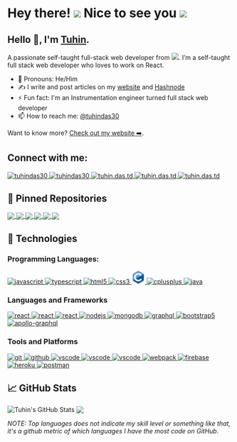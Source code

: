 <h1> Hey there!
<img src="https://media.giphy.com/media/hvRJCLFzcasrR4ia7z/giphy.gif" width="30"> Nice to see you <img src="https://emojis.slackmojis.com/emojis/images/1531849430/4246/blob-sunglasses.gif?1531849430" width="30" />
</h1>

## Hello 👋, I'm [Tuhin](https://tuhindas.me).

A passionate self-taught full-stack web developer from
<img src="https://image.flaticon.com/icons/png/512/3909/3909444.png" width="15"/>.
I’m a self-taught full stack web developer who loves to work on React.

- 👨 Pronouns: He/Him
- ✍️ I write and post articles on my [website](https://tuhindas.me/blog) and [Hashnode](https://tuhindas.hashnode.dev)
- ⚡ Fun fact: I'm an Instrumentation engineer turned full stack web developer
- 📫 How to reach me: [@tuhindas30](https://twitter.com/tuhindas30)

Want to know more? [Check out my website ➡️](https://tuhindas.me).

## Connect with me:

<p align="left">

<a href="https://twitter.com/tuhindas30" target="blank">
<img align="center" src="https://cdn.worldvectorlogo.com/logos/twitter-6.svg" alt="tuhindas30" height="30" width="30" />
</a>
<a href="https://linkedin.com/in/tuhindas30" target="blank">
<img align="center" src="https://cdn.worldvectorlogo.com/logos/linkedin-icon-2.svg" alt="tuhindas30" height="30" width="30" />
</a>
<a href="https://fb.com/tuhin.das.td" target="blank">
<img align="center" src="https://cdn.worldvectorlogo.com/logos/instagram-2-1.svg" alt="tuhin.das.td" height="30" width="30" />
</a>
<a href="https://instagram.com/tuhin.das.td" target="blank">
<img align="center" src="https://cdn.worldvectorlogo.com/logos/facebook-2020-1-1.svg" alt="tuhin.das.td" height="30" width="30" />
</a>
<a href="https://tuhindas.hashnode.dev" target="blank">
<img align="center" src="https://cdn.worldvectorlogo.com/logos/hashnode.svg" alt="tuhin.das.td" height="30" width="30" />
</a>
</p>

## 📌 Pinned Repositories

<a href="https://github.com/tuhindas30/tuhindas-portfolio">
<img align="center" src="https://github-readme-stats.vercel.app/api/pin/?username=tuhindas30&repo=tuhindas-portfolio&show_owner=true&theme=radical" />
</a>
<a href="https://github.com/tuhindas30/rabibook">
<img align="center" src="https://github-readme-stats.anuraghazra1.vercel.app/api/pin/?username=tuhindas30&repo=rabibook&show_owner=true&theme=radical" />
</a>
<a href="https://github.com/tuhindas30/rabiquiz">
<img align="center" src="https://github-readme-stats.anuraghazra1.vercel.app/api/pin/?username=tuhindas30&repo=rabiquiz&show_owner=true&theme=radical" />
</a>
<a href="https://github.com/tuhindas30/rabitube">
<img align="center" src="https://github-readme-stats.anuraghazra1.vercel.app/api/pin/?username=tuhindas30&repo=rabitube&show_owner=true&theme=radical" />
</a>
<a href="https://github.com/tuhindas30/rabikart">
<img align="center" src="https://github-readme-stats.anuraghazra1.vercel.app/api/pin/?username=tuhindas30&repo=rabikart&show_owner=true&theme=radical" />
</a>
<a href="https://github.com/tuhindas30/rabiui-component-library">
<img align="center" src="https://github-readme-stats.anuraghazra1.vercel.app/api/pin/?username=tuhindas30&repo=rabiui-component-library&show_owner=true&theme=radical" />
</a>

## 🧰 Technologies

### Programming Languages:

<p align="left">

<a href="https://developer.mozilla.org/en-US/docs/Web/JavaScript" target="_blank">
<img src="https://cdn.worldvectorlogo.com/logos/logo-javascript.svg" alt="javascript" width="30" height="30"/>
</a>
<a href="https://www.typescriptlang.org/" target="_blank"> 
<img src="https://cdn.worldvectorlogo.com/logos/typescript.svg" alt="typescript" width="30" height="30"/>
</a>
<a href="https://www.w3.org/html/" target="_blank"> 
<img src="https://cdn.worldvectorlogo.com/logos/html-1.svg" alt="html5" width="30" height="30"/>
</a>
<a href="https://www.w3schools.com/css/" target="_blank">
<img src="https://cdn.worldvectorlogo.com/logos/css-3.svg" alt="css3" width="30" height="30"/>
</a>
<a href="https://www.cprogramming.com/" target="_blank">
<img src="https://raw.githubusercontent.com/devicons/devicon/master/icons/c/c-original.svg" alt="c" width="30" height="30"/>
</a>
<a href="https://www.w3schools.com/cpp/" target="_blank">
<img src="https://cdn.worldvectorlogo.com/logos/c.svg" alt="cplusplus" width="30" height="30"/>
</a>
<a href="https://www.java.com" target="_blank">
<img src="https://cdn.worldvectorlogo.com/logos/java-4.svg" alt="java" width="30" height="30"/>
</a>
</p>

### Languages and Frameworks

<p align="left">

<a href="https://reactjs.org/" target="_blank"> <img src="https://cdn.worldvectorlogo.com/logos/react-2.svg" alt="react" width="30" height="30"/>
</a>
<a href="https://nextjs.org/" target="_blank">
<img src="https://cdn.worldvectorlogo.com/logos/next-js.svg" alt="react" width="30" height="30"/>
</a>
<a href="https://react-redux.js.org/" target="_blank">
<img src="https://cdn.worldvectorlogo.com/logos/redux.svg" alt="react" width="30" height="30"/>
</a>
<a href="https://nodejs.org" target="_blank">
<img src="https://cdn.worldvectorlogo.com/logos/nodejs-icon.svg" alt="nodejs" width="30" height="30"/>
</a>
<a href="https://www.mongodb.com/" target="_blank">
<img src="https://cdn.worldvectorlogo.com/logos/mongodb-icon-1.svg" alt="mongodb" width="30" height="30"/>
</a>
<a href="https://graphql.org" target="_blank">
<img src="https://www.vectorlogo.zone/logos/graphql/graphql-icon.svg" alt="graphql" width="30" height="30"/>
</a>
<a href="https://getbootstrap.com" target="_blank">
<img src="https://cdn.worldvectorlogo.com/logos/bootstrap-5-1.svg" alt="bootstrap5" width="30" height="30"/>
</a>
<a href="https://apollographql.com/" target="_blank">
<img src="https://cdn.worldvectorlogo.com/logos/apollo-graphql-1.svg" alt="apollo-graphql" width="30" height="30"/>
</a>

</p>

### Tools and Platforms

<p align="left">

<a href="https://git-scm.com/" target="_blank">
<img src="https://cdn.worldvectorlogo.com/logos/git-icon.svg" alt="git" width="30" height="30"/>
</a>
<a href="https://github.com/" target="_blank">
<img src="https://cdn.worldvectorlogo.com/logos/github-icon-1.svg" alt="github" width="30" height="30"/>
</a>
<a href="https://code.visualstudio.com/" target="_blank">
<img src="https://cdn.worldvectorlogo.com/logos/visual-studio-code-1.svg" alt="vscode" width="30" height="30"/>
</a>
<a href="https://www.netlify.com/" target="_blank">
<img src="https://cdn.worldvectorlogo.com/logos/netlify.svg" alt="vscode" width="30" height="30"/>
</a>
<a href="https://vercel.com/" target="_blank">
<img src="https://cdn.worldvectorlogo.com/logos/vercel.svg" alt="vscode" width="30" height="30"/>
</a>
<a href="https://webpack.js.org" target="_blank">
<img src="https://cdn.worldvectorlogo.com/logos/webpack-icon.svg" alt="webpack" width="30" height="30"/>
</a>
<a href="https://firebase.google.com/" target="_blank">
<img src="https://cdn.worldvectorlogo.com/logos/firebase-2.svg" alt="firebase" width="30" height="30"/>
</a>
<a href="https://heroku.com" target="_blank">
<img src="https://cdn.worldvectorlogo.com/logos/heroku-4.svg" alt="heroku" width="30" height="30"/>
</a>
<a href="https://postman.com" target="_blank">
<img src="https://www.vectorlogo.zone/logos/getpostman/getpostman-icon.svg" alt="postman" width="30" height="30"/>
</a> 
</p>

## 📈 GitHub Stats

<img align="center" src="https://github-readme-stats.anuraghazra1.vercel.app/api?username=tuhindas30&show_icons=true&include_all_commits=true&theme=radical&hide_title=true" alt="Tuhin's GitHub Stats" />

<img align="center" src="https://github-readme-stats.anuraghazra1.vercel.app/api/top-langs/?username=tuhindas30&layout=compact&theme=radical" />

_NOTE: Top languages does not indicate my skill level or something like that, it's a github metric of which languages I have the most code on GitHub._
